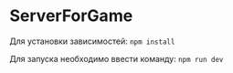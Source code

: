 # ServerForGame

Для установки зависимостей: ```npm install``` 

Для запуска необходимо ввести команду: ```npm run dev```

